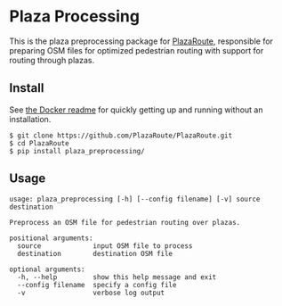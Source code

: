 # Plaza Processing

This is the plaza preprocessing package for [PlazaRoute](https://github.com/PlazaRoute/PlazaRoute), responsible for preparing OSM files for optimized pedestrian routing with support for routing through plazas.

## Install

See [the Docker readme](docker/) for quickly getting up and running without an installation.

```
$ git clone https://github.com/PlazaRoute/PlazaRoute.git
$ cd PlazaRoute
$ pip install plaza_preprocessing/
```

## Usage

```
usage: plaza_preprocessing [-h] [--config filename] [-v] source destination

Preprocess an OSM file for pedestrian routing over plazas.

positional arguments:
  source             input OSM file to process
  destination        destination OSM file

optional arguments:
  -h, --help         show this help message and exit
  --config filename  specify a config file
  -v                 verbose log output
```